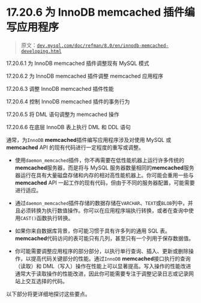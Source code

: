 # 17.20.6 为 InnoDB memcached 插件编写应用程序

> 原文：[`dev.mysql.com/doc/refman/8.0/en/innodb-memcached-developing.html`](https://dev.mysql.com/doc/refman/8.0/en/innodb-memcached-developing.html)

17.20.6.1 为 InnoDB memcached 插件调整现有 MySQL 模式

17.20.6.2 为 InnoDB memcached 插件调整 memcached 应用程序

17.20.6.3 调整 InnoDB memcached 插件性能

17.20.6.4 控制 InnoDB memcached 插件的事务行为

17.20.6.5 将 DML 语句调整为 memcached 操作

17.20.6.6 在底层 InnoDB 表上执行 DML 和 DDL 语句

通常，为`InnoDB` **memcached**插件编写应用程序涉及对使用 MySQL 或**memcached** API 的现有代码进行一定程度的重写或调整。

+   使用`daemon_memcached`插件，你不再需要在低性能机器上运行许多传统的**memcached**服务器，而是将与 MySQL 服务器数量相同的**memcached**服务器运行在具有大量磁盘存储和内存的相对高性能机器上。你可能会重用一些与**memcached** API 一起工作的现有代码，但由于不同的服务器配置，可能需要进行适应。

+   通过`daemon_memcached`插件存储的数据存储在`VARCHAR`、`TEXT`或`BLOB`列中，并且必须转换为执行数值操作。你可以在应用程序端执行转换，或者在查询中使用`CAST()`函数执行转换。

+   如果你来自数据库背景，你可能习惯于具有许多列的通用 SQL 表。**memcached**代码访问的表可能只有几列，甚至只有一个列用于保存数据值。

+   你可能需要调整应用程序的部分部分，以执行单行查询、插入、更新或删除操作，以提高代码关键部分的性能。通过`InnoDB` **memcached**接口执行的查询（读取）和 DML（写入）操作在性能上可以显著提高。写入操作的性能改进通常大于读取操作的性能改进，因此你可能需要专注于调整记录日志或记录网站上交互选择的代码。

以下部分将更详细地探讨这些要点。
